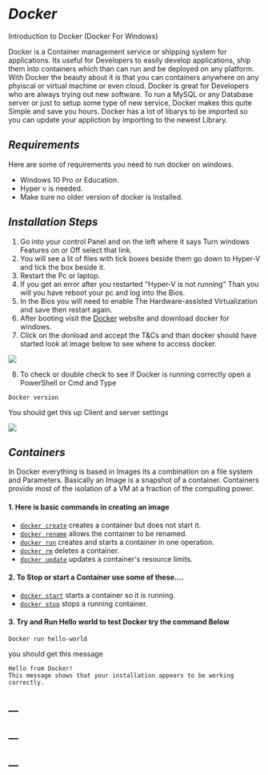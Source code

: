 # **_Docker_**
Introduction to Docker (Docker For Windows) 

Docker is a Container management service or shipping system for applications. Its useful for Developers to easily develop applications,
ship them into containers which than can run and be deployed on any platform. 
With Docker the beauty about it is that you can containers anywhere on any phyiscal or virtual machine or even cloud.
Docker is great for Developers who are always trying out new software. To run a MySQL or any Database server or just to setup some type of new service, Docker makes this quite Simple and save you hours. 
Docker has a lot of libarys to be imported so you can update your appliction by importing to the newest Library. 

## **_Requirements_**

Here are some of requirements you need to run docker on windows. 

- Windows 10 Pro or Education. 
- Hyper v is needed.
- Make sure no older version of docker is Installed.

## **_Installation Steps_**
1. Go into your control Panel and on the left where it says Turn windows Features on or Off select that link. 
2. You will see a lit of files with tick boxes beside them go down to Hyper-V and tick the box beside it.
3. Restart the Pc or laptop.
4. If you get an error after you restarted "Hyper-V is not running" Than you will you have reboot your pc and log into the Bios.
5. In the Bios you will need to enable The Hardware-assisted Virtualization and save then restart again.
6. After booting visit the [Docker](https://www.docker.com/community-edition#/windows) website and download docker for windows.
7. Click on the donload and accept the T&Cs and than docker should have started look at image below to see where to access docker. 

![](https://www.tutorialspoint.com/docker/images/kitematic.jpg)

8. To check or double check to see if Docker is running correctly open a PowerShell or Cmd and Type 
```
Docker version 
```
You should get this up Client and server settings 

![](https://encrypted-tbn0.gstatic.com/images?q=tbn:ANd9GcQf5WQPRN-U8L3p9eVtzd34JcYkg1TZRPXinq1g34QGKaML29C5VA)


## **_Containers_**
In Docker everything is based in Images its a combination on a file system and Parameters. Basically an Image is a snapshot of a container. Containers provide most of the isolation of a VM at a fraction of the computing power. 

#### 1. Here is basic commands in creating an image 
* [`docker create`](https://docs.docker.com/engine/reference/commandline/create) creates a container but does not start it.
* [`docker rename`](https://docs.docker.com/engine/reference/commandline/rename/) allows the container to be renamed.
* [`docker run`](https://docs.docker.com/engine/reference/commandline/run) creates and starts a container in one operation.
* [`docker rm`](https://docs.docker.com/engine/reference/commandline/rm) deletes a container.
* [`docker update`](https://docs.docker.com/engine/reference/commandline/update/) updates a container's resource limits.

#### 2. To Stop or start a Container use some of these....
* [`docker start`](https://docs.docker.com/engine/reference/commandline/start) starts a container so it is running.
* [`docker stop`](https://docs.docker.com/engine/reference/commandline/stop) stops a running container.

#### 3. Try and Run Hello world to test Docker try the command Below 
```
Docker run hello-world
```
you should get this message 
```
Hello from Docker!
This message shows that your installation appears to be working correctly.
```

## **__**
## **__**
## **__**


